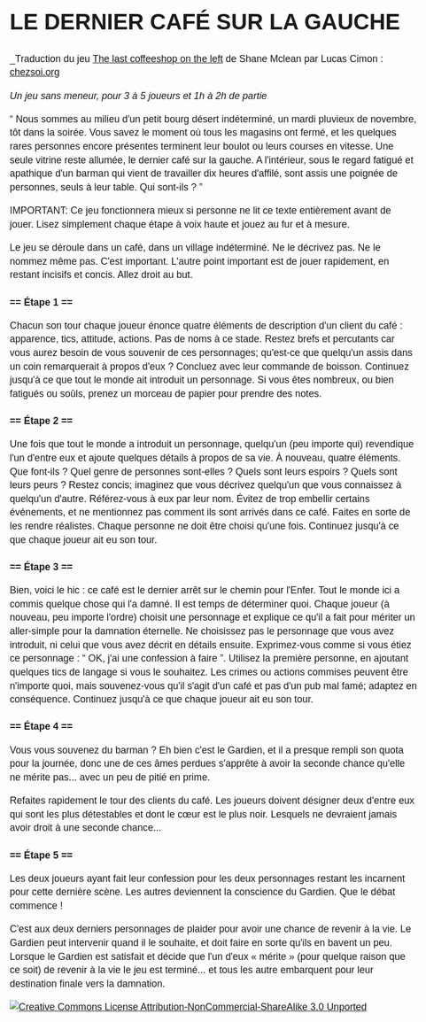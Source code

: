 # Le dernier café sur la gauche

_Traduction du jeu [The last coffeeshop on the left](http://www.cheatyourownadventure.co.uk/downloads/last-coffee.pdf) de Shane Mclean par Lucas Cimon : [chezsoi.org](https://chezsoi.org)

_Un jeu sans meneur, pour 3 à 5 joueurs et 1h à 2h de partie_

“ Nous sommes au milieu d'un petit bourg désert indéterminé, un mardi pluvieux de novembre, tôt dans la soirée.
Vous savez le moment où tous les magasins ont fermé, et les quelques rares personnes encore présentes terminent leur boulot ou leurs courses en vitesse.
Une seule vitrine reste allumée, le dernier café sur la gauche.
A l'intérieur, sous le regard fatigué et apathique d'un barman qui vient de travailler dix heures d'affilé, sont assis une poignée de personnes,
seuls à leur table.
Qui sont-ils ? ”

IMPORTANT: Ce jeu fonctionnera mieux si personne ne lit ce texte entièrement avant de jouer.
Lisez simplement chaque étape à voix haute et jouez au fur et à mesure.

Le jeu se déroule dans un café, dans un village indéterminé. Ne le décrivez pas. Ne le nommez même pas.
C'est important. L'autre point important est de jouer rapidement, en restant incisifs et concis. Allez droit au but.

## == Étape 1 ==
Chacun son tour chaque joueur énonce quatre éléments de description d'un client du café : apparence, tics, attitude, actions.
Pas de noms à ce stade. Restez brefs et percutants car vous aurez besoin de vous souvenir de ces personnages;
qu'est-ce que quelqu'un assis dans un coin remarquerait à propos d'eux ?
Concluez avec leur commande de boisson. Continuez jusqu'à ce que tout le monde ait introduit un personnage.
Si vous êtes nombreux, ou bien fatigués ou soûls, prenez un morceau de papier pour prendre des notes.

## == Étape 2 ==
Une fois que tout le monde a introduit un personnage, quelqu'un (peu importe qui) revendique l'un d'entre eux et ajoute quelques détails à propos de sa vie.
À nouveau, quatre éléments. Que font-ils ? Quel genre de personnes sont-elles ? Quels sont leurs espoirs ? Quels sont leurs peurs ?
Restez concis; imaginez que vous décrivez quelqu'un que vous connaissez à quelqu'un d'autre. Référez-vous à eux par leur nom.
Évitez de trop embellir certains événements, et ne mentionnez pas comment ils sont arrivés dans ce café.
Faites en sorte de les rendre réalistes. Chaque personne ne doit être choisi qu'une fois. Continuez jusqu'à ce que chaque joueur ait eu son tour.

## == Étape 3 ==
Bien, voici le hic : ce café est le dernier arrêt sur le chemin pour l'Enfer. Tout le monde ici a commis quelque chose qui l'a damné.
Il est temps de déterminer quoi. Chaque joueur (à nouveau, peu importe l'ordre) choisit une personnage et explique ce qu'il a fait pour mériter
un aller-simple pour la damnation éternelle. Ne choisissez pas le personnage que vous avez introduit, ni celui que vous avez décrit en détails ensuite.
Exprimez-vous comme si vous étiez ce personnage : “ OK, j'ai une confession à faire ”.
Utilisez la première personne, en ajoutant quelques tics de langage si vous le souhaitez.
Les crimes ou actions commises peuvent être n'importe quoi, mais souvenez-vous qu'il s'agit d'un café et pas d'un pub mal famé; adaptez en conséquence.
Continuez jusqu'à ce que chaque joueur ait eu son tour.

## == Étape 4 ==
Vous vous souvenez du barman ? Eh bien c'est le Gardien, et il a presque rempli son quota pour la journée, donc une de ces âmes perdues s'apprête
à avoir la seconde chance qu'elle ne mérite pas... avec un peu de pitié en prime.

Refaites rapidement le tour des clients du café. Les joueurs doivent désigner deux d'entre eux qui sont les plus détestables
et dont le cœur est le plus noir. Lesquels ne devraient jamais avoir droit à une seconde chance...

## == Étape 5 ==
Les deux joueurs ayant fait leur confession pour les deux personnages restant les incarnent pour cette dernière scène.
Les autres deviennent la conscience du Gardien. Que le débat commence !

C'est aux deux derniers personnages de plaider pour avoir une chance de revenir à la vie.
Le Gardien peut intervenir quand il le souhaite, et doit faire en sorte qu'ils en bavent un peu.
Lorsque le Gardien est satisfait et décide que l'un d'eux « mérite » (pour quelque raison que ce soit) de revenir à la vie le jeu est terminé...
et tous les autre embarquent pour leur destination finale vers la damnation.

<a rel="license" href="https://creativecommons.org/licenses/by-nc-sa/3.0/"><img alt="Creative Commons License Attribution-NonCommercial-ShareAlike 3.0 Unported" style="border-width:0" src="https://i.creativecommons.org/l/by-nc-sa/3.0/88x31.png" /></a>

<style type="text/css">
body {
  max-width: 46rem;
  margin: 0 auto;
  padding: 4rem;
  font-family: Calibri,Arial,sans-serif;
  font-size: 1.1rem;
  line-height: 1.4;
}
h1 {
  text-transform: uppercase;
  font-size: 2.5rem;
}
h2 {
  font-size: 1.1rem;
}
</style>
